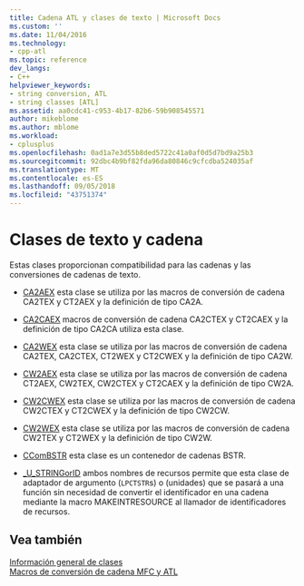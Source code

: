 ```yaml
---
title: Cadena ATL y clases de texto | Microsoft Docs
ms.custom: ''
ms.date: 11/04/2016
ms.technology:
- cpp-atl
ms.topic: reference
dev_langs:
- C++
helpviewer_keywords:
- string conversion, ATL
- string classes [ATL]
ms.assetid: aa0cdc41-c953-4b17-82b6-59b908545571
author: mikeblome
ms.author: mblome
ms.workload:
- cplusplus
ms.openlocfilehash: 0ad1a7e3d55b8ded5722c41a0af0d5d7bd9a25b3
ms.sourcegitcommit: 92dbc4b9bf82fda96da80846c9cfcdba524035af
ms.translationtype: MT
ms.contentlocale: es-ES
ms.lasthandoff: 09/05/2018
ms.locfileid: "43751374"
---
```

# <a name="string-and-text-classes"></a>Clases de texto y cadena

Estas clases proporcionan compatibilidad para las cadenas y las conversiones de cadenas de texto.

- [CA2AEX](../atl/reference/ca2aex-class.md) esta clase se utiliza por las macros de conversión de cadena CA2TEX y CT2AEX y la definición de tipo CA2A.

- [CA2CAEX](../atl/reference/ca2caex-class.md) macros de conversión de cadena CA2CTEX y CT2CAEX y la definición de tipo CA2CA utiliza esta clase.

- [CA2WEX](../atl/reference/ca2wex-class.md) esta clase se utiliza por las macros de conversión de cadena CA2TEX, CA2CTEX, CT2WEX y CT2CWEX y la definición de tipo CA2W.

- [CW2AEX](../atl/reference/cw2aex-class.md) esta clase se utiliza por las macros de conversión de cadena CT2AEX, CW2TEX, CW2CTEX y CT2CAEX y la definición de tipo CW2A.

- [CW2CWEX](../atl/reference/cw2cwex-class.md) esta clase se utiliza por las macros de conversión de cadena CW2CTEX y CT2CWEX y la definición de tipo CW2CW.

- [CW2WEX](../atl/reference/cw2wex-class.md) esta clase se utiliza por las macros de conversión de cadena CW2TEX y CT2WEX y la definición de tipo CW2W.

- [CComBSTR](../atl/reference/ccombstr-class.md) esta clase es un contenedor de cadenas BSTR.

- [_U_STRINGorID](../atl/reference/u-stringorid-class.md) ambos nombres de recursos permite que esta clase de adaptador de argumento (`LPCTSTR`s) o (unidades) que se pasará a una función sin necesidad de convertir el identificador en una cadena mediante la macro MAKEINTRESOURCE al llamador de identificadores de recursos.

## <a name="see-also"></a>Vea también

[Información general de clases](../atl/atl-class-overview.md)   
[Macros de conversión de cadena MFC y ATL](reference/string-conversion-macros.md)

